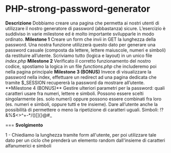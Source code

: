 PHP-strong-password-generator
===

**Descrizione**
Dobbiamo creare una pagina che permetta ai nostri utenti di utilizzare il nostro generatore di password (abbastanza) sicure.
L’esercizio è suddiviso in varie milestone ed è molto importante svilupparle in modo ordinato.
**Milestone 1**
Creare un form che invii in GET la lunghezza della password. Una nostra funzione utilizzerà questo dato per generare una password casuale (composta da lettere, lettere maiuscole, numeri e simboli) da restituire all’utente.
Scriviamo tutto (logica e layout) in un unico file *index.php*
**Milestone 2**
Verificato il corretto funzionamento del nostro codice, spostiamo la logica in un file *functions.php* che includeremo poi nella pagina principale
**Milestone 3 (BONUS)**
Invece di visualizzare la password nella index, effettuare un redirect ad una pagina dedicata che tramite $_SESSION recupererà la password da mostrare all’utente.
**Milestone 4 (BONUS)**
Gestire ulteriori parametri per la password: quali caratteri usare fra numeri, lettere e simboli. Possono essere scelti singolarmente (es. solo numeri) oppure possono essere combinati fra loro (es. numeri e simboli, oppure tutti e tre insieme).
Dare all’utente anche la possibilità di permettere o meno la ripetizione di caratteri uguali.
Simboli: !?&%$<>^+-*/()[]{}@#_

===
**Svolgimento**

1 - Chiediamo la lunghezza tramite form all'utente, per poi utilizzare tale dato per un ciclo che prenderà un elemento random dall'insieme di caratteri alfanumerici e simboli